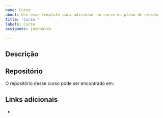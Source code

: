 ```yaml
---
name: Curso
about: Use esse template para adicionar um curso no plano de estudo
title: 'Curso '
labels: Curso
assignees: josenaldo

---
```


## Descrição

## Repositório

O repositório desse curso pode ser encontrado em: []()

## Links adicionais

-
